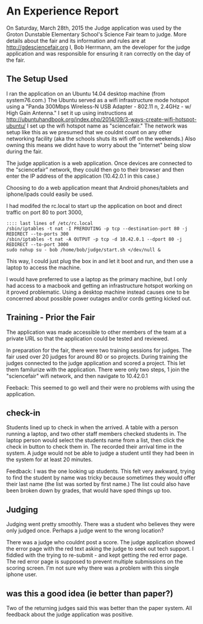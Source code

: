 

# An Experience Report

On Saturday, March 28th, 2015 the Judge application was used by the Groton Dunstable Elementary School's Science Fair team
to judge.  More details about the fair and its information and rules are at http://gdesciencefair.org
I, Bob Herrmann, am the developer for the judge application and was responsible for ensuring it ran correctly on the
day of the fair.


## The Setup Used

I ran the application on an Ubuntu 14.04 desktop machine (from system76.com.)  The Ubuntu served as a wifi
infrastructure mode hotspot using a "Panda 300Mbps Wireless-N USB Adapter - 802.11 n, 2.4GHz - w/ High Gain Antenna."
I set it up using instructions at http://ubuntuhandbook.org/index.php/2014/09/3-ways-create-wifi-hotspot-ubuntu/
I set up the wifi hotspot name as "sciencefair."   The network was setup like this as we presumed that we couldnt
count on any other networking facility (aka the schools shuts its wifi off on the weekends.)   Also owning this
means we didnt have to worry about the "internet" being slow during the fair.

The judge application is a web application.  Once devices are connected to the "sciencefair" network, they could then
go to their browser and then enter the IP address of the application (10.42.0.1 in this case.)

Choosing to do a web application meant that Android phones/tablets and iphone/ipads could easily be used.

I had modifed the rc.local to start up the application on boot and direct traffic on port 80 to port 3000,

    :::: last lines of /etc/rc.local
    /sbin/iptables -t nat -I PREROUTING -p tcp --destination-port 80 -j REDIRECT --to-ports 300
    /sbin/iptables -t nat -A OUTPUT -p tcp -d 10.42.0.1 --dport 80 -j  REDIRECT --to-port 3000
    sudo nohup su - bob /home/bob/judge/start.sh </dev/null &

This way, I could just plug the box in and let it boot and run, and then use a laptop to access the machine.

I would have preferred to use a laptop as the primary machine, but I only had access to a macbook and getting an
infrastructure hotspot working on it proved problematic.    Using a desktop machine instead causes one to be concerned
about possible power outages and/or cords getting kicked out.


## Training - Prior the Fair

The application was made accessible to other members of the team at a private URL so that
the application could be tested and reviewed.

In preparation for the fair, there were two training sessions for judges.   The fair used over 20 judges for around 80
or so projects.   During training the judges connected to the judge application and scored a project.   This let
them familurize with the application.  There were only two steps, 1 join the "sciencefair" wifi network, and then
navigate to 10.42.0.1

Feeback:
This seemed to go well and their were no problems with using the application.

## check-in

Students lined up to check in when the arrived.  A table with a person running a laptop, and two other staff members
checked students in.   The laptop person would select the students name from a list, then click the check in button to
check them in.   The recorded their arrival time in the system.   A judge would not be able to judge a student until
they had been in the system for at least 20 minutes.

Feedback:  I was the one looking up students.   This felt very awkward, trying to find the student by name was tricky
because sometimes they would offer their last name (the list was sorted by first name.)   The list could also have been
broken down by grades, that would have sped things up too.

## Judging

Judging went pretty smoothly.   There was a student who believes they were only judged once.   Perhaps a judge went
to the wrong location?

There was a judge who couldnt post a score.  The judge application showed the error page with the red text asking
the judge to seek out tech support.   I fiddled with the trying to re-submit - and kept getting the red error page.
The red error page is supposed to prevent multiple submissions on the scoring screen.   I'm not sure why there was
a problem with this single iphone user.


## was this a good idea (ie better than paper?)

Two of the returning judges said this was better than the paper system. All feedback about the judge application
was positive.



